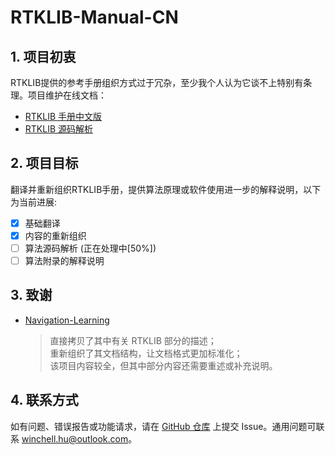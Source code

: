 # RTKLIB-Manual-CN

## 1. 项目初衷

RTKLIB提供的参考手册组织方式过于冗杂，至少我个人认为它谈不上特别有条理。项目维护在线文档：
- [ RTKLIB 手册中文版](https://salmoshu.github.io/algorithm/RTKLIB-Manual-CN/01-overview.html)
- [ RTKLIB 源码解析](https://salmoshu.github.io/algorithm/RTKLIB-Source-Notes/01-overview.html)

## 2. 项目目标

翻译并重新组织RTKLIB手册，提供算法原理或软件使用进一步的解释说明，以下为当前进展:

- [x] 基础翻译
- [x] 内容的重新组织
- [ ] 算法源码解析 (正在处理中[50%])
- [ ] 算法附录的解释说明

## 3. 致谢

- [Navigation-Learning](https://github.com/LiZhengXiao99/Navigation-Learning)

  > 直接拷贝了其中有关 RTKLIB 部分的描述；<br>
  > 重新组织了其文档结构，让文档格式更加标准化；<br>
  > 该项目内容较全，但其中部分内容还需要重述或补充说明。

## 4. 联系方式
如有问题、错误报告或功能请求，请在 [GitHub 仓库](https://github.com/salmoshu/RTKLIB-Manual-CN) 上提交 Issue。通用问题可联系 [winchell.hu@outlook.com](mailto:winchell.hu@outlook.com)。
